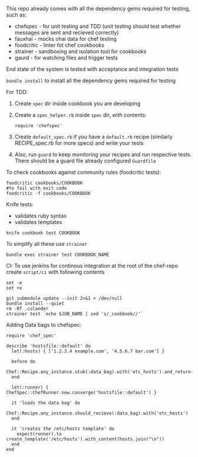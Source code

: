 This repo already comes with all the dependency gems required for testing, such as:

* chefspec - for unit testing and TDD (unit testing should test whether messages are sent and recieved correctly)
* fauxhai - mocks ohai data for chef testing
* foodcritic - linter fot chef cookbooks
* strainer - sandboxing and isolation tool for cookbooks
* gaurd - for watching files and trigger tests

End state of the system is tested with acceptance and integration tests

`bundle install` to install all the dependency gems required for testing

For TDD:

1. Create `spec` dir inside cookbook you are developing
2. Create a `spec_helper.rb` inside `spec` dir, with contents:

    ```
    require 'chefspec'
    ```
3. Create `default_spec.rb` if you have a `default.rb` recipe (similarly RECIPE_spec.rb for more specs) and write your tests
4. Also, run `guard` to keep monitoring your recipes and run respective tests. There should be a guard file already configured `Guardfile`

To check cookbooks against community rules (foodcritic tests):

  ```
  foodcritic cookbooks/COOKBOOK
  #to fail with exit code
  foodcritic -f cookbooks/COOKBOOK
  ```
Knife tests:

  * validates ruby syntax
  * validates templates

  ```
  knife cookbook test COOKBOOK
  ```

To simplify all these use `strainer`

  ```
  bundle exec strainer test COOKBOOK_NAME
  ```

CI: To use jenkins for continous integration at the root of the chef-repo create `script/ci` with following contents

```
set -e
set +x

git submodule update --init 2>&1 > /dev/null
bundle install --quiet
rm -Rf .colander
strainer test `echo $JOB_NAME | sed 's/_cookbook//'`
```

Adding Data bags to chefspec:

```
require 'chef_spec'

describe 'hostsfile::default' do
  let(:hosts) { ['1.2.3.4 example.com', '4.5.6.7 bar.com'] }

  before do
    Chef::Recipe.any_instance.stub(:data_bag).with('etc_hosts').and_return(hosts)
  end

  let(:runner) { ChefSpec::ChefRunner.new.converge('hostsfile::default') }

  it 'loads the data bag' do
    Chef::Recipe.any_instance.should_recieve(:data_bag).with('etc_hosts')
  end

  it 'creates the /etc/hosts template' do
    expect(runner).to create_template('/etc/hosts').with_content(hosts.join("\n"))
  end
end
```